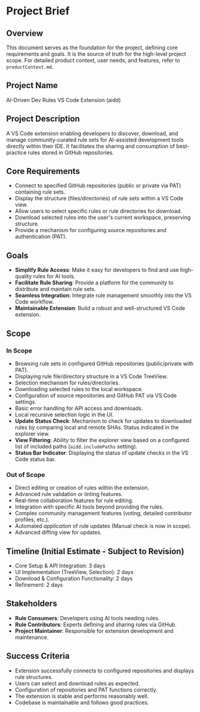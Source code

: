 # Project Brief

## Overview

This document serves as the foundation for the project, defining core requirements and goals. It is the source of truth for the high-level project scope. For detailed product context, user needs, and features, refer to `productContext.md`.

## Project Name

AI-Driven Dev Rules VS Code Extension (aidd)

## Project Description

A VS Code extension enabling developers to discover, download, and manage community-curated rule sets for AI-assisted development tools directly within their IDE. It facilitates the sharing and consumption of best-practice rules stored in GitHub repositories.

## Core Requirements

- Connect to specified GitHub repositories (public or private via PAT) containing rule sets.
- Display the structure (files/directories) of rule sets within a VS Code view.
- Allow users to select specific rules or rule directories for download.
- Download selected rules into the user's current workspace, preserving structure.
- Provide a mechanism for configuring source repositories and authentication (PAT).

## Goals

- **Simplify Rule Access**: Make it easy for developers to find and use high-quality rules for AI tools.
- **Facilitate Rule Sharing**: Provide a platform for the community to distribute and maintain rule sets.
- **Seamless Integration**: Integrate rule management smoothly into the VS Code workflow.
- **Maintainable Extension**: Build a robust and well-structured VS Code extension.

## Scope

### In Scope

- Browsing rule sets in configured GitHub repositories (public/private with PAT).
- Displaying rule file/directory structure in a VS Code TreeView.
- Selection mechanism for rules/directories.
- Downloading selected rules to the local workspace.
- Configuration of source repositories and GitHub PAT via VS Code settings.
- Basic error handling for API access and downloads.
- Local recursive selection logic in the UI.
- **Update Status Check**: Mechanism to check for updates to downloaded rules by comparing local and remote SHAs. Status indicated in the explorer view.
- **View Filtering**: Ability to filter the explorer view based on a configured list of included paths (`aidd.includePaths` setting).
- **Status Bar Indicator**: Displaying the status of update checks in the VS Code status bar.

### Out of Scope

- Direct editing or creation of rules within the extension.
- Advanced rule validation or linting features.
- Real-time collaboration features for rule editing.
- Integration with specific AI tools beyond providing the rules.
- Complex community management features (voting, detailed contributor profiles, etc.).
- Automated *application* of rule updates (Manual check is now in scope).
- Advanced diffing view for updates.

## Timeline (Initial Estimate - Subject to Revision)

- Core Setup & API Integration: 3 days
- UI Implementation (TreeView, Selection): 2 days
- Download & Configuration Functionality: 2 days
- Refinement: 2 days

## Stakeholders

- **Rule Consumers**: Developers using AI tools needing rules.
- **Rule Contributors**: Experts defining and sharing rules via GitHub.
- **Project Maintainer**: Responsible for extension development and maintenance.

## Success Criteria

- Extension successfully connects to configured repositories and displays rule structures.
- Users can select and download rules as expected.
- Configuration of repositories and PAT functions correctly.
- The extension is stable and performs reasonably well.
- Codebase is maintainable and follows good practices.

